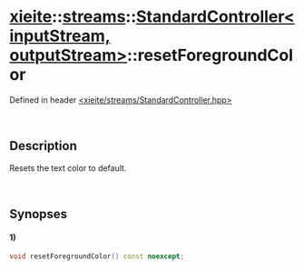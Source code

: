 # [xieite](../../../xieite.md)\:\:[streams](../../../streams.md)\:\:[StandardController\<inputStream, outputStream\>](../../StandardController.md)\:\:resetForegroundColor
Defined in header [<xieite/streams/StandardController.hpp>](../../../../include/xieite/streams/StandardController.hpp)

&nbsp;

## Description
Resets the text color to default.

&nbsp;

## Synopses
#### 1)
```cpp
void resetForegroundColor() const noexcept;
```

